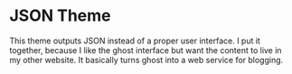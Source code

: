 # JSON Theme

This theme outputs JSON instead of a proper user interface. I put it together, because I like the ghost interface but want the content to live in my other website. It basically turns ghost into a web service for blogging.
